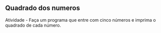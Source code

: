 ## Quadrado dos numeros

Atividade - Faça um programa que entre com cinco números e imprima o quadrado de cada 
número.


